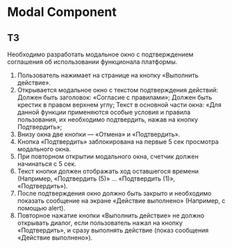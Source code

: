 # Modal Component
## ТЗ
Необходимо разработать модальное окно с подтверждением соглашения об использовании функционала платформы.
1. Пользователь нажимает на странице на кнопку «Выполнить действие».
2. Открывается модальное окно с текстом подтверждения действий:
  Должен быть заголовок: «Согласие с правилами»;
  Должен быть крестик в правом верхнем углу;
  Текст в основной части окна: «Для данной функции применяются особые условия и правила пользования, их необходимо подтвердить, нажав на кнопку Подтвердить»;
3. Внизу окна две кнопки — «Отмена» и «Подтвердить».
4. Кнопка «Подтвердить» заблокирована на первые 5 сек просмотра модального окна.
5. При повторном открытии модального окна, счетчик должен начинаться с 5 сек.
6. Текст кнопки должен отображать ход оставшегося времени (Например, «Подтвердить (5)» … «Подтвердить (1)», «Подтвердить»).
7. После подтверждения окно должно быть закрыто и необходимо показать сообщение на экране «Действие выполнено» (Например, с помощью alert).
8. Повторное нажатие кнопки «Выполнить действие» не должно открывать диалог, если пользователь нажал на кнопку «Подтвердить», и сразу выполнять действие (показ сообщения «Действие выполнено»).
